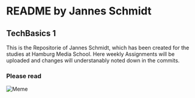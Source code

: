 # README by Jannes Schmidt
## TechBasics 1

This is the Repositorie of Jannes Schmidt, which has been created for the studies at Hamburg Media School.
Here weekly Assignments will be uploaded and changes will understanably noted down in the commits.


### Please read
![Meme](https://www.meme-arsenal.com/memes/cfb9957ba39213c6f4266022e9058480.jpg)
